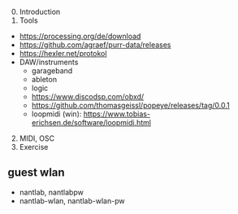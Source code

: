 
0. Introduction
1. Tools
* https://processing.org/de/download
* https://github.com/agraef/purr-data/releases
* https://hexler.net/protokol
* DAW/instruments
  * garageband
  * ableton
  * logic
  * https://www.discodsp.com/obxd/
  * https://github.com/thomasgeissl/popeye/releases/tag/0.0.1
  * loopmidi (win): https://www.tobias-erichsen.de/software/loopmidi.html

2. MIDI, OSC
3. Exercise


## guest wlan
* nantlab, nantlabpw
* nantlab-wlan, nantlab-wlan-pw

